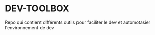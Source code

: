 # DEV-TOOLBOX
Repo qui contient différents outils  pour faciliter le dev et automotasier l'environnement de dev
